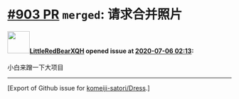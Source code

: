 # [\#903 PR](https://github.com/komeiji-satori/Dress/pull/903) `merged`: 请求合并照片

#### <img src="https://avatars.githubusercontent.com/u/64584418?u=5a33fb6deb78e851b4723f022d082b9e7af2528f&v=4" width="50">[LittleRedBearXQH](https://github.com/LittleRedBearXQH) opened issue at [2020-07-06 02:13](https://github.com/komeiji-satori/Dress/pull/903):

小白来蹭一下大项目




-------------------------------------------------------------------------------



[Export of Github issue for [komeiji-satori/Dress](https://github.com/komeiji-satori/Dress).]
